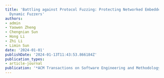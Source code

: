 ```yaml
---
title: 'Battling against Protocol Fuzzing: Protecting Networked Embedded Devices from
  Dynamic Fuzzers'
authors:
- admin
- Yaowen Zheng
- Chengnian Sun
- Hong Li
- Zhi Li
- Limin Sun
date: '2024-01-01'
publishDate: '2024-01-13T11:43:53.866184Z'
publication_types:
- article-journal
publication: '*ACM Transactions on Software Engineering and Methodology (TOSEM)*'
---
```

